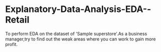 # Explanatory-Data-Analysis-EDA--Retail
To perform EDA on the dataset of 'Sample superstore'.As a business manager,try to find out the weak areas where you can  work to gain more profit.
